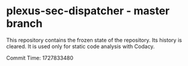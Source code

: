 # plexus-sec-dispatcher - master branch

This repository contains the frozen state of the repository.
Its history is cleared. It is used only for static code
analysis with Codacy.

Commit Time: 1727833480